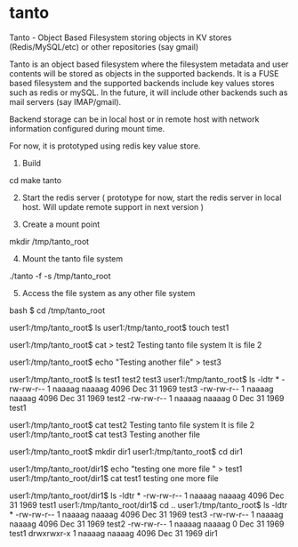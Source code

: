 # tanto
Tanto - Object Based Filesystem storing objects in KV stores (Redis/MySQL/etc) or other repositories (say gmail)

Tanto is an object based filesystem where the filesystem metadata and user contents
will be stored as objects in the supported backends. It is a FUSE based filesystem
and the supported backends include key values stores such as redis or mySQL. In the
future, it will include other backends such as mail servers (say IMAP/gmail). 

Backend storage can be in local host or in remote host with network information 
configured during mount time. 

For now, it is prototyped using redis key value store. 

1.  Build 

cd <tanto source file location>
make tanto

2. Start the redis server ( prototype for now, start the redis server in local host. Will update remote support in next version )

3. Create a mount point 

mkdir /tmp/tanto_root

4. Mount the tanto file system

./tanto -f -s /tmp/tanto_root

5. Access the file system as any other file system

bash $ cd /tmp/tanto_root

user1:/tmp/tanto_root$ ls
user1:/tmp/tanto_root$ touch test1

user1:/tmp/tanto_root$ cat > test2
Testing tanto file system
It is file 2

user1:/tmp/tanto_root$ echo "Testing another file" > test3

user1:/tmp/tanto_root$ ls
test1  test2  test3
user1:/tmp/tanto_root$ ls -ldtr *
-rw-rw-r-- 1 naaaag naaaag 4096 Dec 31  1969 test3
-rw-rw-r-- 1 naaaag naaaag 4096 Dec 31  1969 test2
-rw-rw-r-- 1 naaaag naaaag    0 Dec 31  1969 test1

user1:/tmp/tanto_root$ cat test2
Testing tanto file system
It is file 2
user1:/tmp/tanto_root$ cat test3
Testing another file

user1:/tmp/tanto_root$ mkdir dir1
user1:/tmp/tanto_root$ cd dir1

user1:/tmp/tanto_root/dir1$ echo "testing one more file " > test1
user1:/tmp/tanto_root/dir1$ cat test1
testing one more file 

user1:/tmp/tanto_root/dir1$ ls -ldtr *
-rw-rw-r-- 1 naaaag naaaag 4096 Dec 31  1969 test1
user1:/tmp/tanto_root/dir1$ cd ..
user1:/tmp/tanto_root$ ls -ldtr *
-rw-rw-r-- 1 naaaag naaaag 4096 Dec 31  1969 test3
-rw-rw-r-- 1 naaaag naaaag 4096 Dec 31  1969 test2
-rw-rw-r-- 1 naaaag naaaag    0 Dec 31  1969 test1
drwxrwxr-x 1 naaaag naaaag 4096 Dec 31  1969 dir1


